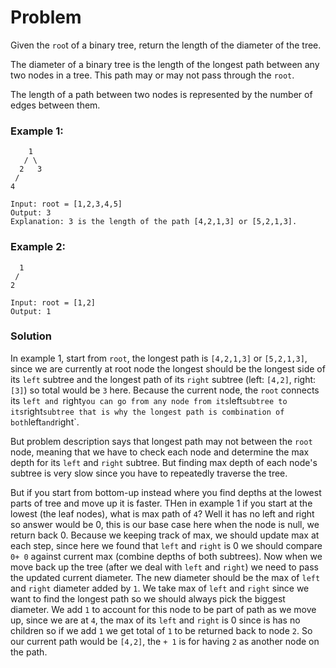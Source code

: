 # Problem
Given the `roo`t of a binary tree, return the length of the diameter of the tree.

The diameter of a binary tree is the length of the longest path between any two nodes in a tree. This path may or may not pass through the `root`.

The length of a path between two nodes is represented by the number of edges between them.


### Example 1:
```
    1
   / \
  2   3
 /
4

Input: root = [1,2,3,4,5]
Output: 3
Explanation: 3 is the length of the path [4,2,1,3] or [5,2,1,3].
```

### Example 2:
```
  1
 /
2

Input: root = [1,2]
Output: 1
```


### Solution
In example 1, start from `root`, the longest path is `[4,2,1,3]` or `[5,2,1,3]`, since we are currently at root node the longest should be the longest
side of its `left` subtree and the longest path of its `right` subtree (left: `[4,2]`, right: `[3]`) so total would be `3` here. Because the current node,
the `root` connects its `left and `right` you can go from any node from its `left` subtree to its `right` subtree that is why the longest path is combination of both `left` and `right`.

But problem description says that longest path may not between the `root` node, meaning that we have to check each node and determine the max depth for its
`left` and `right` subtree. But finding max depth of each node's subtree is very slow since you have to repeatedly traverse the tree.

But if you start from bottom-up instead where you find depths at the lowest parts of tree and move up it is faster. THen in example 1 if you start at the
lowest (the leaf nodes), what is max path of `4`? Well it has no left and right so answer would be 0, this is our base case here when the node is null, 
we return back 0. Because we keeping track of max, we should update max at each step, since here we found that `left` and `right` is 0 we should compare `0+ 0` against current max (combine depths of both subtrees). Now when we move back up the tree (after we deal with `left` and `right`) we need to pass the updated current diameter. The new diameter should be the max of `left` and `right` diameter added by `1`. We take max of `left` and `right` since we want
to find the longest path so we should always pick the biggest diameter. We add `1` to account for this node to be part of path as we move up, since we are at `4`, the max of its `left` and `right` is 0 since is has no children so if we add `1` we get total of `1` to be returned back to node `2`. So our current path would be `[4,2]`, the `+ 1` is for having `2` as another node on the path.